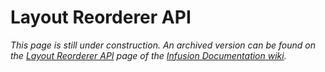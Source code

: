 # Layout Reorderer API #

_This page is still under construction. An archived version can be found on the [Layout Reorderer API](http://wiki.fluidproject.org/display/docs/Layout+Reorderer+API) page of the [Infusion Documentation wiki](http://wiki.fluidproject.org/display/docs/Infusion+Documentation)._
